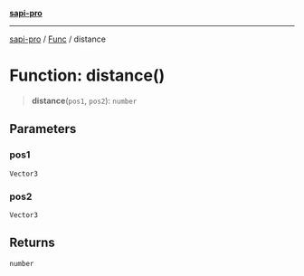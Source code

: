 [**sapi-pro**](../../../README.md)

***

[sapi-pro](../../../globals.md) / [Func](../README.md) / distance

# Function: distance()

> **distance**(`pos1`, `pos2`): `number`

## Parameters

### pos1

`Vector3`

### pos2

`Vector3`

## Returns

`number`
